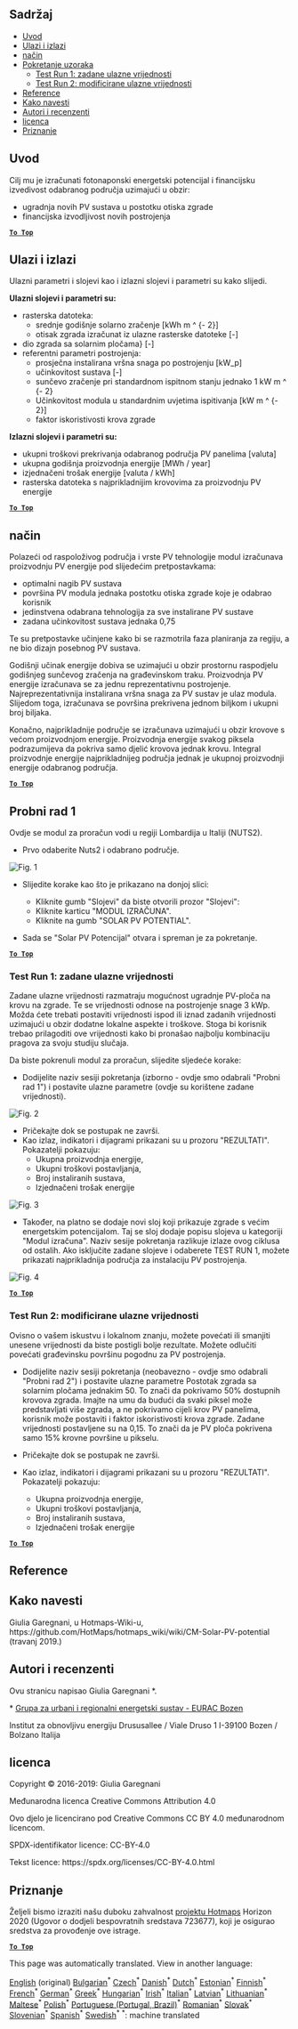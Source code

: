 <h2> Sadržaj </h2><ul><li> <a href="#introduction">Uvod</a> </li><li> <a href="#inputs-and-outputs">Ulazi i izlazi</a> </li><li> <a href="#method">način</a> </li><li> <a href="#sample-run">Pokretanje uzoraka</a> <ul><li> <a href="#test-run-1-default-input-values">Test Run 1: zadane ulazne vrijednosti</a> </li><li> <a href="#test-run-2-modified-input-values">Test Run 2: modificirane ulazne vrijednosti</a> </li></ul></li><li> <a href="#references">Reference</a> </li><li> <a href="#how-to-cite">Kako navesti</a> </li><li> <a href="#authors-and-reviewers">Autori i recenzenti</a> </li><li> <a href="#license">licenca</a> </li><li> <a href="#acknowledgement">Priznanje</a> </li></ul><h2> Uvod </h2><p> Cilj mu je izračunati fotonaponski energetski potencijal i financijsku izvedivost odabranog područja uzimajući u obzir: </p><ul><li> ugradnja novih PV sustava u postotku otiska zgrade </li><li> financijska izvodljivost novih postrojenja </li></ul><p><ins> <code><strong><a href="#table-of-contents">To Top</a></strong></code> </ins> </p><h2> Ulazi i izlazi </h2><p> Ulazni parametri i slojevi kao i izlazni slojevi i parametri su kako slijedi. </p><p> <strong>Ulazni slojevi i parametri su:</strong> </p><ul><li> rasterska datoteka: <ul><li> srednje godišnje solarno zračenje [kWh m ^ {- 2}] </li><li> otisak zgrada izračunat iz ulazne rasterske datoteke [-] </li></ul></li><li> dio zgrada sa solarnim pločama} [-] </li><li> referentni parametri postrojenja: <ul><li> prosječna instalirana vršna snaga po postrojenju [kW_p] </li><li> učinkovitost sustava [-] </li><li> sunčevo zračenje pri standardnom ispitnom stanju jednako 1 kW m ^ {- 2} </li><li> Učinkovitost modula u standardnim uvjetima ispitivanja [kW m ^ {- 2}] </li><li> faktor iskoristivosti krova zgrade </li></ul></li></ul><p> <strong>Izlazni slojevi i parametri su:</strong> </p><ul><li> ukupni troškovi prekrivanja odabranog područja PV panelima [valuta] </li><li> ukupna godišnja proizvodnja energije [MWh / year] </li><li> izjednačeni trošak energije [valuta / kWh] </li><li> rasterska datoteka s najprikladnijim krovovima za proizvodnju PV energije </li></ul><p><ins> <code><strong><a href="#table-of-contents">To Top</a></strong></code> </ins> </p><h2> način </h2><p> Polazeći od raspoloživog područja i vrste PV tehnologije modul izračunava proizvodnju PV energije pod slijedećim pretpostavkama: </p><ul><li> optimalni nagib PV sustava </li><li> površina PV modula jednaka postotku otiska zgrade koje je odabrao korisnik </li><li> jedinstvena odabrana tehnologija za sve instalirane PV sustave </li><li> zadana učinkovitost sustava jednaka 0,75 </li></ul><p> Te su pretpostavke učinjene kako bi se razmotrila faza planiranja za regiju, a ne bio dizajn posebnog PV sustava. </p><p> Godišnji učinak energije dobiva se uzimajući u obzir prostornu raspodjelu godišnjeg sunčevog zračenja na građevinskom traku. Proizvodnja PV energije izračunava se za jednu reprezentativnu postrojenje. Najreprezentativnija instalirana vršna snaga za PV sustav je ulaz modula. Slijedom toga, izračunava se površina prekrivena jednom biljkom i ukupni broj biljaka. </p><p> Konačno, najprikladnije područje se izračunava uzimajući u obzir krovove s većom proizvodnjom energije. Proizvodnja energije svakog piksela podrazumijeva da pokriva samo djelić krovova jednak krovu. Integral proizvodnje energije najprikladnijeg područja jednak je ukupnoj proizvodnji energije odabranog područja. </p><p><ins> <code><strong><a href="#table-of-contents">To Top</a></strong></code> </ins> </p><h2> Probni rad 1 </h2><p> Ovdje se modul za proračun vodi u regiji Lombardija u Italiji (NUTS2). </p><ul><li> Prvo odaberite Nuts2 i odabrano područje. </li></ul><p><img alt="Fig. 1" src="https://github.com/HotMaps/hotmaps_wiki/blob/master/Images/cm_solar_PV/default_values_01.png" title="Odaberite regiju"/></p><ul><li><p> Slijedite korake kao što je prikazano na donjoj slici: </p><ul><li> Kliknite gumb "Slojevi" da biste otvorili prozor "Slojevi": </li><li> Kliknite karticu "MODUL IZRAČUNA". </li><li> Kliknite na gumb "SOLAR PV POTENTIAL". </li></ul></li><li><p> Sada se "Solar PV Potencijal" otvara i spreman je za pokretanje. </p></li></ul><p><ins> <code><strong><a href="#table-of-contents">To Top</a></strong></code> </ins> </p><h3> Test Run 1: zadane ulazne vrijednosti </h3><p> Zadane ulazne vrijednosti razmatraju mogućnost ugradnje PV-ploča na krovu na zgrade. Te se vrijednosti odnose na postrojenje snage 3 kWp. Možda ćete trebati postaviti vrijednosti ispod ili iznad zadanih vrijednosti uzimajući u obzir dodatne lokalne aspekte i troškove. Stoga bi korisnik trebao prilagoditi ove vrijednosti kako bi pronašao najbolju kombinaciju pragova za svoju studiju slučaja. </p><p> Da biste pokrenuli modul za proračun, slijedite sljedeće korake: </p><ul><li> Dodijelite naziv sesiji pokretanja (izborno - ovdje smo odabrali "Probni rad 1") i postavite ulazne parametre (ovdje su korištene zadane vrijednosti). </li></ul><p><img alt="Fig. 2" src="https://github.com/HotMaps/hotmaps_wiki/blob/master/Images/cm_solar_PV/default_values_02.png" title="Probni ciklus 1 sa zadanim vrijednostima"/></p><ul><li> Pričekajte dok se postupak ne završi. </li><li> Kao izlaz, indikatori i dijagrami prikazani su u prozoru "REZULTATI". Pokazatelji pokazuju: <ul><li> Ukupna proizvodnja energije, </li><li> Ukupni troškovi postavljanja, </li><li> Broj instaliranih sustava, </li><li> Izjednačeni trošak energije </li></ul></li></ul><p><img alt="Fig. 3" src="https://github.com/HotMaps/hotmaps_wiki/blob/master/Images/cm_solar_PV/default_values_03.png" title="Ispitni ciklus 1 kartica INDIKATORI"/></p><ul><li> Također, na platno se dodaje novi sloj koji prikazuje zgrade s većim energetskim potencijalom. Taj se sloj dodaje popisu slojeva u kategoriji "Modul izračuna". Naziv sesije pokretanja razlikuje izlaze ovog ciklusa od ostalih. Ako isključite zadane slojeve i odaberete TEST RUN 1, možete prikazati najprikladnija područja za instalaciju PV postrojenja. </li></ul><p><img alt="Fig. 4" src="https://github.com/HotMaps/hotmaps_wiki/blob/master/Images/cm_solar_PV/default_values_03.png" title="Ispitna staza 1 Proračunski modul Slojevi"/></p><p><ins> <code><strong><a href="#table-of-contents">To Top</a></strong></code> </ins> </p><h3> Test Run 2: modificirane ulazne vrijednosti </h3><p> Ovisno o vašem iskustvu i lokalnom znanju, možete povećati ili smanjiti unesene vrijednosti da biste postigli bolje rezultate. Možete odlučiti povećati građevinsku površinu pogodnu za PV postrojenja. </p><ul><li><p> Dodijelite naziv sesiji pokretanja (neobavezno - ovdje smo odabrali "Probni rad 2") i postavite ulazne parametre Postotak zgrada sa solarnim pločama jednakim 50. To znači da pokrivamo 50% dostupnih krovova zgrada. Imajte na umu da budući da svaki piksel može predstavljati više zgrada, a ne pokrivamo cijeli krov PV panelima, korisnik može postaviti i faktor iskoristivosti krova zgrade. Zadane vrijednosti postavljene su na 0,15. To znači da je PV ploča pokrivena samo 15% krovne površine u pikselu. </p></li><li><p> Pričekajte dok se postupak ne završi. </p></li><li><p> Kao izlaz, indikatori i dijagrami prikazani su u prozoru "REZULTATI". Pokazatelji pokazuju: </p><ul><li> Ukupna proizvodnja energije, </li><li> Ukupni troškovi postavljanja, </li><li> Broj instaliranih sustava, </li><li> Izjednačeni trošak energije </li></ul></li></ul><p><ins> <code><strong><a href="#table-of-contents">To Top</a></strong></code> </ins> </p><h2> Reference </h2><h2> Kako navesti </h2><p> Giulia Garegnani, u Hotmaps-Wiki-u, https://github.com/HotMaps/hotmaps_wiki/wiki/CM-Solar-PV-potential (travanj 2019.) </p><h2> Autori i recenzenti </h2><p> Ovu stranicu napisao Giulia Garegnani *. </p><p> * <a href="http://www.eurac.edu/en/research/technologies/renewableenergy/researchfields/Pages/Energy-strategies-and-planning.aspx">Grupa za urbani i regionalni energetski sustav - EURAC Bozen</a> </p><p> Institut za obnovljivu energiju Drususallee / Viale Druso 1 I-39100 Bozen / Bolzano Italija </p><h2> licenca </h2><p> Copyright © 2016-2019: Giulia Garegnani </p><p> Međunarodna licenca Creative Commons Attribution 4.0 </p><p> Ovo djelo je licencirano pod Creative Commons CC BY 4.0 međunarodnom licencom. </p><p> SPDX-identifikator licence: CC-BY-4.0 </p><p> Tekst licence: https://spdx.org/licenses/CC-BY-4.0.html </p><h2> Priznanje </h2><p> Željeli bismo izraziti našu duboku zahvalnost <a href="https://www.hotmaps-project.eu">projektu Hotmaps</a> Horizon 2020 (Ugovor o dodjeli bespovratnih sredstava 723677), koji je osigurao sredstva za provođenje ove istrage. </p><p><ins> <code><strong><a href="#table-of-contents">To Top</a></strong></code> </ins> </p>

This page was automatically translated. View in another language:

[English](en-CM-Solar-thermal-and-PV-potential) (original) [Bulgarian](bg-CM-Solar-thermal-and-PV-potential)<sup>\*</sup>  [Czech](cs-CM-Solar-thermal-and-PV-potential)<sup>\*</sup> [Danish](da-CM-Solar-thermal-and-PV-potential)<sup>\*</sup> [Dutch](nl-CM-Solar-thermal-and-PV-potential)<sup>\*</sup> [Estonian](et-CM-Solar-thermal-and-PV-potential)<sup>\*</sup> [Finnish](fi-CM-Solar-thermal-and-PV-potential)<sup>\*</sup> [French](fr-CM-Solar-thermal-and-PV-potential)<sup>\*</sup> [German](de-CM-Solar-thermal-and-PV-potential)<sup>\*</sup> [Greek](el-CM-Solar-thermal-and-PV-potential)<sup>\*</sup> [Hungarian](hu-CM-Solar-thermal-and-PV-potential)<sup>\*</sup> [Irish](ga-CM-Solar-thermal-and-PV-potential)<sup>\*</sup> [Italian](it-CM-Solar-thermal-and-PV-potential)<sup>\*</sup> [Latvian](lv-CM-Solar-thermal-and-PV-potential)<sup>\*</sup> [Lithuanian](lt-CM-Solar-thermal-and-PV-potential)<sup>\*</sup> [Maltese](mt-CM-Solar-thermal-and-PV-potential)<sup>\*</sup> [Polish](pl-CM-Solar-thermal-and-PV-potential)<sup>\*</sup> [Portuguese (Portugal, Brazil)](pt-CM-Solar-thermal-and-PV-potential)<sup>\*</sup> [Romanian](ro-CM-Solar-thermal-and-PV-potential)<sup>\*</sup> [Slovak](sk-CM-Solar-thermal-and-PV-potential)<sup>\*</sup> [Slovenian](sl-CM-Solar-thermal-and-PV-potential)<sup>\*</sup> [Spanish](es-CM-Solar-thermal-and-PV-potential)<sup>\*</sup> [Swedish](sv-CM-Solar-thermal-and-PV-potential)<sup>\*</sup>
<sup>\*</sup>: machine translated
